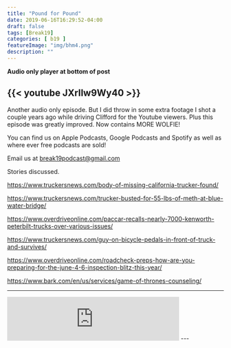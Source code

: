 ```yaml
---
title: "Pound for Pound"
date: 2019-06-16T16:29:52-04:00
draft: false
tags: [Break19]
categories: [ b19 ]
featureImage: "img/bhm4.png"
description: ""
---
```

**Audio only player at bottom of post**

{{< youtube JXrIIw9Wy40 >}}
---

Another audio only episode. But I did throw in some extra footage I shot a couple years ago while driving Clifford for the Youtube viewers. Plus this episode was greatly improved. Now contains MORE WOLFIE!

You can find us on Apple Podcasts, Google Podcasts and Spotify as well as where ever free podcasts are sold!

Email us at break19podcast@gmail.com

Stories discussed.

https://www.truckersnews.com/body-of-missing-california-trucker-found/

https://www.truckersnews.com/trucker-busted-for-55-lbs-of-meth-at-blue-water-bridge/

https://www.overdriveonline.com/paccar-recalls-nearly-7000-kenworth-peterbilt-trucks-over-various-issues/

https://www.truckersnews.com/guy-on-bicycle-pedals-in-front-of-truck-and-survives/

https://www.overdriveonline.com/roadcheck-preps-how-are-you-preparing-for-the-june-4-6-inspection-blitz-this-year/

https://www.bark.com/en/us/services/game-of-thrones-counseling/

---
<iframe src="https://anchor.fm/break19podcast/embed/episodes/Pound-for-Pound--The-Heaviest-Podcast-Around-e4595p" height="102px" width="400px" frameborder="0" scrolling="no"></iframe>
---